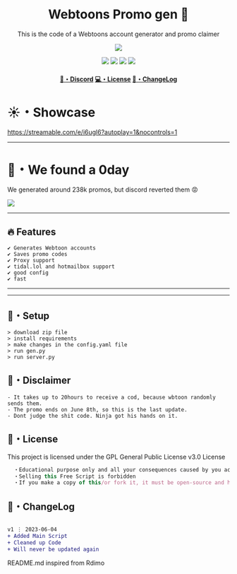 <h1 align="center">
  Webtoons Promo gen 👻
</h1>

<p align="center">
  This is the code of a Webtoons account generator and promo claimer
</p>


<p align="center"> 
  <kbd>
<img src="https://cdn.discordapp.com/attachments/1109129892576100392/1114950813157163209/banner.png"></img>
  </kbd>
</p>

<p align="center">
  <img src="https://img.shields.io/github/languages/top/sfx2me/Webtoon?style=flat-square"> </a>
  <img src="https://img.shields.io/github/last-commit/sfx2me/Webtoon?style=flat-square"> </a>
  <img src="https://img.shields.io/github/stars/sfx2me/Webtoon?color=7F9DE0&label=Stars&style=flat-square"> </a>
  <img src="https://img.shields.io/github/forks/sfx2me/Webtoon?color=7F9DE0&label=Forks&style=flat-square"> </a>
</p>

<h4 align="center">
  <a href="https://discord.gg/silentzone">🌌・Discord</a>
  <a href="https://github.com/sfx2me/Webtoon#license">💻・License</a>
  <a href="https://github.com/sfx2me/Webtoon#changelog">📜・ChangeLog</a>
</h4>


<h1>☀・Showcase</h1>


https://streamable.com/e/i6ugl6?autoplay=1&nocontrols=1

---

<h1>🚨・We found a 0day</h1>
<p>We generated around 238k promos, but discord reverted them 😡</p>
<img src="https://cdn.nest.rip/uploads/30ab7860-1ac1-42ee-ac54-bee1797dba69.png">

--- 

## 🔥 Features
```sh-session
✔ Generates Webtoon accounts
✔ Saves promo codes
✔ Proxy support
✔ tidal.lol and hotmailbox support
✔ good config
✔ fast
```
---



---

## 🚀・Setup

```sh-session
> download zip file
> install requirements
> make changes in the config.yaml file
> run gen.py
> run server.py
```

## 🎉・Disclaimer
```sh-session
- It takes up to 20hours to receive a cod, because wbtoon randomly sends them.
- The promo ends on June 8th, so this is the last update.
- Dont judge the shit code. Ninja got his hands on it.
```





## 📄・License

This project is licensed under the GPL General Public License v3.0 License
```js
  ・Educational purpose only and all your consequences caused by you actions is your responsibility
  ・Selling this Free Script is forbidden
  ・If you make a copy of this/or fork it, it must be open-source and have credits linking to this repo
```

## 💭・ChangeLog

```diff

v1 ⋮ 2023-06-04
+ Added Main Script
+ Cleaned up Code
+ Will never be updated again
```

<p align="center">
    
  README.md inspired from Rdimo
</p>
